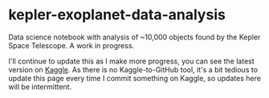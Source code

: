 # kepler-exoplanet-data-analysis
Data science notebook with analysis of ~10,000 objects found by the Kepler Space Telescope. A work in progress.

I'll continue to update this as I make more progress, you can see the latest version on [Kaggle](https://www.kaggle.com/kirktobridge/analyzing-nasa-s-kepler-exoplanet-search-results/). As there is no Kaggle-to-GitHub tool, it's a bit tedious to update this page every time I commit something on Kaggle, so updates here will be intermittent.
